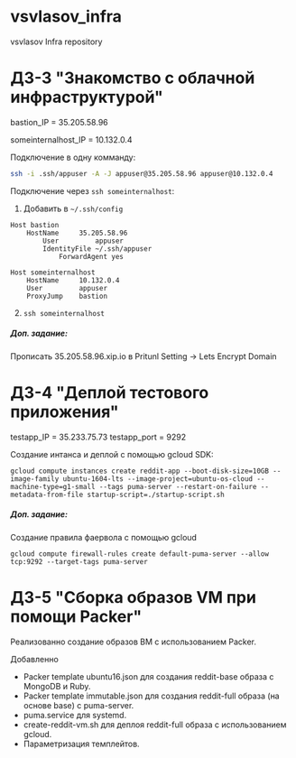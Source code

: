 # vsvlasov_infra
vsvlasov Infra repository

# ДЗ-3 "Знакомство с облачной инфраструктурой"

bastion_IP = 35.205.58.96

someinternalhost_IP = 10.132.0.4

Подключение в одну комманду:
```sh
ssh -i .ssh/appuser -A -J appuser@35.205.58.96 appuser@10.132.0.4
```

Подключение через `ssh someinternalhost`:
1) Добавить в `~/.ssh/config`
```
Host bastion
    HostName     35.205.58.96
        User         appuser
	    IdentityFile ~/.ssh/appuser
	        ForwardAgent yes

Host someinternalhost
    HostName     10.132.0.4
    User         appuser
    ProxyJump    bastion
```
2) `ssh someinternalhost`

##### Доп. задание:
Прописать 35.205.58.96.xip.io в Pritunl Setting -> Lets Encrypt Domain


# ДЗ-4 "Деплой тестового приложения"

testapp_IP = 35.233.75.73
testapp_port = 9292

Создание интанса и деплой с помощью gcloud SDK:
```shell script
gcloud compute instances create reddit-app --boot-disk-size=10GB --image-family ubuntu-1604-lts --image-project=ubuntu-os-cloud --machine-type=g1-small --tags puma-server --restart-on-failure --metadata-from-file startup-script=./startup-script.sh
```


##### Доп. задание:
Создание правила фаервола с помощью gcloud
 ```shell script
 gcloud compute firewall-rules create default-puma-server --allow tcp:9292 --target-tags puma-server
```


# ДЗ-5 "Сборка образов VM при помощи Packer"

Реализованно создание образов ВМ с использованием Packer.

Добавленно
 - Packer template ubuntu16.json для создания reddit-base образа с MongoDB и Ruby.
 - Packer template immutable.json для создания reddit-full образа (на основе base) c puma-server.
 - puma.service для systemd.
 - create-reddit-vm.sh для деплоя reddit-full образа с использованием gcloud.
 - Параметризация темплейтов.

